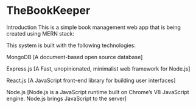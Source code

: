 # TheBookKeeper

Introduction This is a simple book management web app that is being created using MERN stack:

This system is built with the following technologies:

  MongoDB [A document-based open source database]

  Express.js [A Fast, unopinionated, minimalist web framework for Node.js]

  React.js [A JavaScript front-end library for building user interfaces]

  Node.js [Node.js is a JavaScript runtime built on Chrome’s V8 JavaScript engine. Node.js brings JavaScript to the server]
